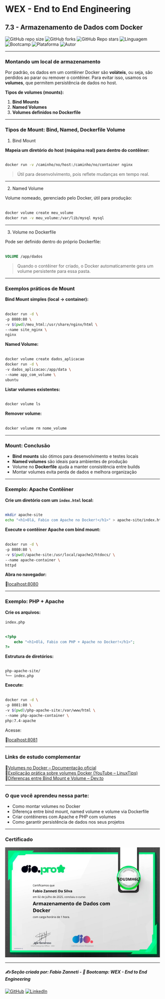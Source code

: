 # WEX - End to End Engineering

## 7.3 - Armazenamento de Dados com Docker

![GitHub repo size](https://img.shields.io/github/repo-size/fzanneti/wex-e2e-csharp)
![GitHub forks](https://img.shields.io/github/forks/fzanneti/wex-e2e-csharp?style=social)
![GitHub Repo stars](https://img.shields.io/github/stars/fzanneti/wex-e2e-csharp?style=social)
![Linguagem](https://img.shields.io/badge/Linguagem-CSharp-blue)
![Bootcamp](https://img.shields.io/badge/WEX-End--to--End%20Engineering-blueviolet?logo=vercel&logoColor=white)
![Plataforma](https://img.shields.io/badge/Powered%20by-DIO.io-red?logo=data:image/svg+xml;base64,PHN2ZyBmaWxsPSIjZmZmIiB2aWV3Qm94PSIwIDAgMzIgMzIiIHhtbG5zPSJodHRwOi8vd3d3LnczLm9yZy8yMDAwL3N2ZyI+PHBhdGggZD0iTTYuNzEgMy4yNWMtMi44OCAxLjQxLTUuMDcgNC4yMy01LjA3IDcuNzYgMCAzLjU4IDIuMjggNi43IDUuMzMgOC4xNSAxLjgzLS42MiAyLjQtMi4yNiAyLjQtMy44MSAwLS4yMy0uMDItLjQ1LS4wNS0uNjZBLjQ0LjQ0IDAgMDExMC4xIDExYy4yNC0uNzUuMTEtMS41My0uMy0yLjIyQzguOTIgNy45NiA3LjMzIDcuNSA1Ljc0IDcuNjZhNS41NSA1LjU1IDAgM)
![Autor](https://img.shields.io/badge/Autor-fzanneti-blue?style=flat-square&logo=github)

---

### Montando um local de armazenamento

Por padrão, os dados em um contêiner Docker são **voláteis**, ou seja, são perdidos ao parar ou remover o contêiner. Para evitar isso, usamos os **volumes**, que permitem persistência de dados no host.

**Tipos de volumes (mounts):**

1. **Bind Mounts**
2. **Named Volumes**
3. **Volumes definidos no Dockerfile**

---

### Tipos de Mount: Bind, Named, Dockerfile Volume

1. Bind Mount

**Mapeia um diretório do host (máquina real) para dentro do contêiner:**

```bash

docker run -v /caminho/no/host:/caminho/no/container nginx

```

> Útil para desenvolvimento, pois reflete mudanças em tempo real.

---

2. Named Volume

Volume nomeado, gerenciado pelo Docker, útil para produção:

```bash

docker volume create meu_volume
docker run -v meu_volume:/var/lib/mysql mysql

```

---

3. Volume no Dockerfile

Pode ser definido dentro do próprio Dockerfile:

```dockerfile

VOLUME /app/dados

```

> Quando o contêiner for criado, o Docker automaticamente gera um volume persistente para essa pasta.

---

### Exemplos práticos de Mount

**Bind Mount simples (local → container):**

```bash

docker run -d \
-p 8080:80 \
-v $(pwd)/meu_html:/usr/share/nginx/html \
--name site_nginx \
nginx

```

**Named Volume:**

```bash

docker volume create dados_aplicacao
docker run -d \
-v dados_aplicacao:/app/data \
--name app_com_volume \
ubuntu

```

**Listar volumes existentes:**

```bash

docker volume ls

```

**Remover volume:**

```bash

docker volume rm nome_volume

```

---

### Mount: Conclusão

* **Bind mounts** são ótimos para desenvolvimento e testes locais
* **Named volumes** são ideais para ambientes de produção
* Volume no **Dockerfile** ajuda a manter consistência entre builds
* Montar volumes evita perda de dados e melhora organização

---

### Exemplo: Apache Contêiner

**Crie um diretório com um `index.html` local:**

```bash

mkdir apache-site
echo "<h1>Olá, Fabio com Apache no Docker!</h1>" > apache-site/index.html

```

**Execute o contêiner Apache com bind mount:**

```bash

docker run -d \
-p 8080:80 \
-v $(pwd)/apache-site:/usr/local/apache2/htdocs/ \
--name apache-container \
httpd

```

**Abra no navegador:**

🔗[localhost:8080](http://localhost:8080)

---

### Exemplo: PHP + Apache

**Crie os arquivos:**

`index.php`

```php

<?php
    echo "<h1>Olá, Fabio com PHP + Apache no Docker!</h1>";
?>

```

**Estrutura de diretórios:**

```

php-apache-site/
└── index.php

```

**Execute:**

```bash

docker run -d \
-p 8081:80 \
-v $(pwd)/php-apache-site:/var/www/html \
--name php-apache-container \
php:7.4-apache

```

Acesse:

🔗[localhost:8081](http://localhost:8081)

---

### Links de estudo complementar

🔗[Volumes no Docker – Documentação oficial](https://docs.docker.com/storage/volumes/)\
🔗[Explicação prática sobre volumes Docker (YouTube – LinuxTips)](https://www.youtube.com/watch?v=QxZtBB0_EoU)\
🔗[Diferenças entre Bind Mount e Volume – Dev.to](https://dev.to/lucassha/diferenca-entre-docker-volume-e-bind-mount-3e3k)

---

### O que você aprendeu nessa parte:

- Como montar volumes no Docker
- Diferença entre bind mount, named volume e volume via Dockerfile
- Criar contêineres com Apache e PHP com volumes
- Como garantir persistência de dados nos seus projetos

---

### Certificado

<img src="https://github.com/fzanneti/DIO-wex-e2e-csharp/blob/main/Assets/images/certificados/34-armazenamento-de-dados-com-Docker.jpg" alt="Certificado" width="600px">

---

##### ✍️ Seção criada por: *Fabio Zanneti* - 🎯 Bootcamp: **WEX - End to End Engineering**
[![GitHub](https://img.shields.io/badge/GitHub-fzanneti-181717?style=flat&logo=github)](https://github.com/fzanneti)
[![LinkedIn](https://img.shields.io/badge/LinkedIn-fzanneti-0A66C2?style=flat&logo=linkedin&logoColor=white)](https://linkedin.com/in/fzanneti)